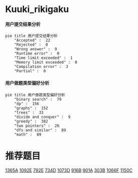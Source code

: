 # Kuuki_rikigaku

<!-- tabs:start -->



#### **用户提交结果分析**

```mermaid
pie title 用户提交结果分析
    "Accepted" :  22
    "Rejected" :  0
    "Wrong answer" :  9
    "Runtime error" :  0
    "Time limit exceeded" :  1
    "Memory limit exceeded" :  0
    "Compilation error" :  3
    "Partial" :  0
```

#### **用户做题类型偏好分析**

```mermaid
pie title 用户做题类型偏好分析
    "binary search" :  79
    "dp" :  156
    "graphs" :  152
    "trees" :  33
    "divide and conquer" :  9
    "greedy" :  382
    "two pointers" :  26
    "dfs and similar" :  89
    "math" :  89
```



<!-- tabs:end -->
# 推荐题目
[1365A](https://codeforces.com/contest/1365/problem/A)
[1092E](https://codeforces.com/contest/1092/problem/E)
[792E](https://codeforces.com/contest/792/problem/E)
[734D](https://codeforces.com/contest/734/problem/D)
[1073D](https://codeforces.com/contest/1073/problem/D)
[916B](https://codeforces.com/contest/916/problem/B)
[901A](https://codeforces.com/contest/901/problem/A)
[303B](https://codeforces.com/contest/303/problem/B)
[1066F](https://codeforces.com/contest/1066/problem/F)
[1150C](https://codeforces.com/contest/1150/problem/C)
